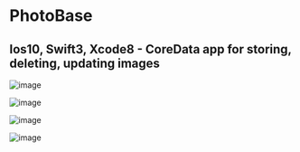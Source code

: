 # PhotoBase

Ios10, Swift3, Xcode8 - CoreData app for storing, deleting, updating images
-------------------------------------------------------------------------------

![image](https://cloud.githubusercontent.com/assets/22255995/21752011/0fcd659c-d5d1-11e6-95c2-d942c6c5e49b.png)

![image](https://cloud.githubusercontent.com/assets/22255995/21752012/1a71ddf2-d5d1-11e6-95bf-4ac704a1a3b7.png)

![image](https://cloud.githubusercontent.com/assets/22255995/21752013/244e74ac-d5d1-11e6-8de0-5e1ab5dbc431.png)

![image](https://cloud.githubusercontent.com/assets/22255995/21752016/337782ca-d5d1-11e6-953c-8e6f01d4d4df.png)

